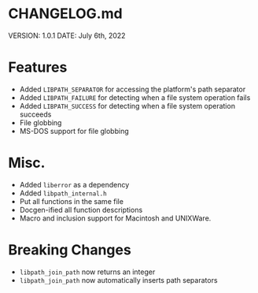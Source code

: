 # CHANGELOG.md

VERSION: 1.0.1
DATE: July 6th, 2022

# Features
- Added `LIBPATH_SEPARATOR` for accessing the platform's path separator
- Added `LIBPATH_FAILURE` for detecting when a file system operation fails
- Added `LIBPATH_SUCCESS` for detecting when a file system operation succeeds
- File globbing
- MS-DOS support for file globbing

# Misc.
- Added `liberror` as a dependency
- Added `libpath_internal.h`
- Put all functions in the same file
- Docgen-ified all function descriptions
- Macro and inclusion support for Macintosh and UNIXWare.

# Breaking Changes
- `libpath_join_path` now returns an integer
- `libpath_join_path` now automatically inserts path separators
